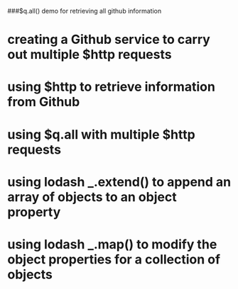 
###$q.all() demo for retrieving all github information

# creating a Github service to carry out multiple $http requests
# using $http to retrieve information from Github
# using $q.all with multiple $http requests
# using lodash _.extend() to append an array of objects to an object property
# using lodash _.map() to modify the object properties for a collection of objects


